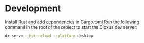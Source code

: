 # Development

Install Rust and add dependencies in Cargo.toml
Run the following command in the root of the project to start the Dioxus dev server:

```bash
dx serve --hot-reload --platform desktop
```
